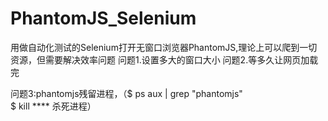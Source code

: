 # PhantomJS_Selenium
用做自动化测试的Selenium打开无窗口浏览器PhantomJS,理论上可以爬到一切资源，但需要解决效率问题
问题1.设置多大的窗口大小
问题2.等多久让网页加载完

问题3:phantomjs残留进程，（$ ps aux | grep "phantomjs"     
                         $ kill ****  杀死进程）
